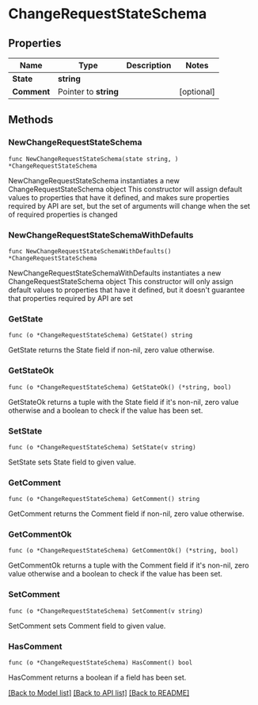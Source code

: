 # ChangeRequestStateSchema

## Properties

Name | Type | Description | Notes
------------ | ------------- | ------------- | -------------
**State** | **string** |  | 
**Comment** | Pointer to **string** |  | [optional] 

## Methods

### NewChangeRequestStateSchema

`func NewChangeRequestStateSchema(state string, ) *ChangeRequestStateSchema`

NewChangeRequestStateSchema instantiates a new ChangeRequestStateSchema object
This constructor will assign default values to properties that have it defined,
and makes sure properties required by API are set, but the set of arguments
will change when the set of required properties is changed

### NewChangeRequestStateSchemaWithDefaults

`func NewChangeRequestStateSchemaWithDefaults() *ChangeRequestStateSchema`

NewChangeRequestStateSchemaWithDefaults instantiates a new ChangeRequestStateSchema object
This constructor will only assign default values to properties that have it defined,
but it doesn't guarantee that properties required by API are set

### GetState

`func (o *ChangeRequestStateSchema) GetState() string`

GetState returns the State field if non-nil, zero value otherwise.

### GetStateOk

`func (o *ChangeRequestStateSchema) GetStateOk() (*string, bool)`

GetStateOk returns a tuple with the State field if it's non-nil, zero value otherwise
and a boolean to check if the value has been set.

### SetState

`func (o *ChangeRequestStateSchema) SetState(v string)`

SetState sets State field to given value.


### GetComment

`func (o *ChangeRequestStateSchema) GetComment() string`

GetComment returns the Comment field if non-nil, zero value otherwise.

### GetCommentOk

`func (o *ChangeRequestStateSchema) GetCommentOk() (*string, bool)`

GetCommentOk returns a tuple with the Comment field if it's non-nil, zero value otherwise
and a boolean to check if the value has been set.

### SetComment

`func (o *ChangeRequestStateSchema) SetComment(v string)`

SetComment sets Comment field to given value.

### HasComment

`func (o *ChangeRequestStateSchema) HasComment() bool`

HasComment returns a boolean if a field has been set.


[[Back to Model list]](../README.md#documentation-for-models) [[Back to API list]](../README.md#documentation-for-api-endpoints) [[Back to README]](../README.md)


